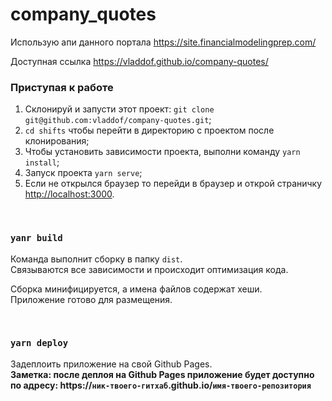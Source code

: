 # company_quotes
Использую апи данного портала https://site.financialmodelingprep.com/

Доступная ссылка https://vladdof.github.io/company-quotes/
&nbsp;
&nbsp;
### Приступая к работе

1. Склонируй и запусти этот проект: `git clone git@github.com:vladdof/company-quotes.git`;
2. `cd shifts` чтобы перейти в директорию с проектом после клонирования;
3. Чтобы установить зависимости проекта, выполни команду `yarn install`;
4. Запуск проекта `yarn serve`;
5. Если не открылся браузер то перейди в браузер и открой страничку [http://localhost:3000](http://localhost:3000).


&nbsp;
### `yanr build`

Команда выполнит сборку в папку `dist`.\
Связываются все зависимости и происходит оптимизация кода.

Сборка минифицируется, а имена файлов содержат хеши.\
Приложение готово для размещения.


&nbsp;
### `yarn deploy`
Задеплоить приложение на свой Github Pages.\
**Заметка: после деплоя на Github Pages приложение будет доступно по адресу: https://`ник-твоего-гитхаб`.github.io/`имя-твоего-репозитория`**


